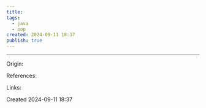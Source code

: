 ```yaml
---
title: 
tags:
  - java
  - oop
created: 2024-09-11 18:37
publish: true
---
```


---
Origin: 

References: 

Links: 

Created 2024-09-11 18:37